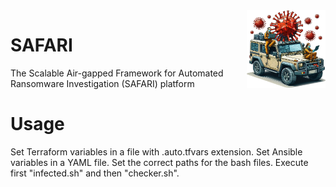 <img style="float:right;" src="icon.png?raw=true" width="25%">

# SAFARI
The Scalable Air-gapped Framework for Automated Ransomware Investigation (SAFARI) platform


# Usage
Set Terraform variables in a file with .auto.tfvars extension. Set Ansible variables in a YAML file. Set the correct paths for the bash files.
Execute first "infected.sh" and then "checker.sh".
